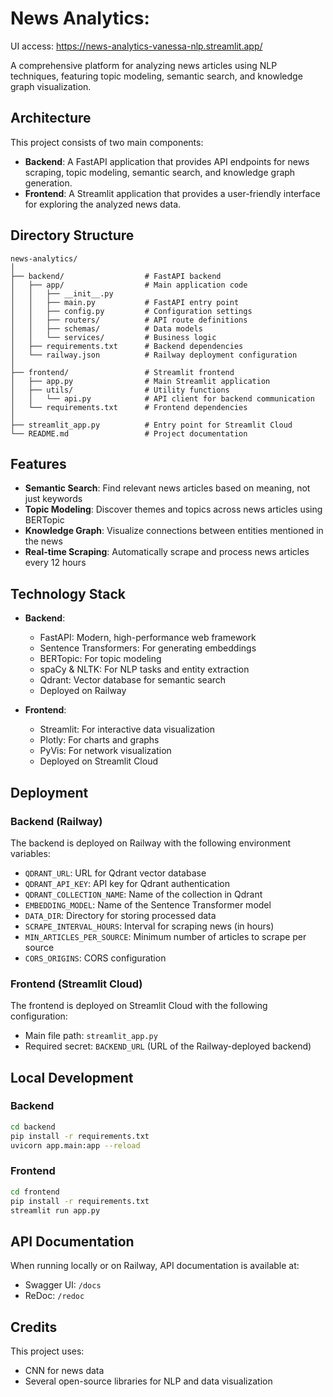 

# News Analytics: 
UI access: https://news-analytics-vanessa-nlp.streamlit.app/

A comprehensive platform for analyzing news articles using NLP techniques, featuring topic modeling, semantic search, and knowledge graph visualization.

## Architecture

This project consists of two main components:

- **Backend**: A FastAPI application that provides API endpoints for news scraping, topic modeling, semantic search, and knowledge graph generation.
- **Frontend**: A Streamlit application that provides a user-friendly interface for exploring the analyzed news data.

## Directory Structure

```
news-analytics/
│
├── backend/                  # FastAPI backend
│   ├── app/                  # Main application code
│   │   ├── __init__.py
│   │   ├── main.py           # FastAPI entry point
│   │   ├── config.py         # Configuration settings
│   │   ├── routers/          # API route definitions
│   │   ├── schemas/          # Data models
│   │   └── services/         # Business logic
│   ├── requirements.txt      # Backend dependencies
│   └── railway.json          # Railway deployment configuration
│
├── frontend/                 # Streamlit frontend
│   ├── app.py                # Main Streamlit application
│   ├── utils/                # Utility functions
│   │   └── api.py            # API client for backend communication
│   └── requirements.txt      # Frontend dependencies
│
├── streamlit_app.py          # Entry point for Streamlit Cloud
└── README.md                 # Project documentation
```

## Features

- **Semantic Search**: Find relevant news articles based on meaning, not just keywords
- **Topic Modeling**: Discover themes and topics across news articles using BERTopic
- **Knowledge Graph**: Visualize connections between entities mentioned in the news
- **Real-time Scraping**: Automatically scrape and process news articles every 12 hours

## Technology Stack

- **Backend**:
  - FastAPI: Modern, high-performance web framework
  - Sentence Transformers: For generating embeddings
  - BERTopic: For topic modeling
  - spaCy & NLTK: For NLP tasks and entity extraction
  - Qdrant: Vector database for semantic search
  - Deployed on Railway

- **Frontend**:
  - Streamlit: For interactive data visualization
  - Plotly: For charts and graphs
  - PyVis: For network visualization
  - Deployed on Streamlit Cloud

## Deployment

### Backend (Railway)

The backend is deployed on Railway with the following environment variables:

- `QDRANT_URL`: URL for Qdrant vector database
- `QDRANT_API_KEY`: API key for Qdrant authentication
- `QDRANT_COLLECTION_NAME`: Name of the collection in Qdrant
- `EMBEDDING_MODEL`: Name of the Sentence Transformer model
- `DATA_DIR`: Directory for storing processed data
- `SCRAPE_INTERVAL_HOURS`: Interval for scraping news (in hours)
- `MIN_ARTICLES_PER_SOURCE`: Minimum number of articles to scrape per source
- `CORS_ORIGINS`: CORS configuration

### Frontend (Streamlit Cloud)

The frontend is deployed on Streamlit Cloud with the following configuration:

- Main file path: `streamlit_app.py`
- Required secret: `BACKEND_URL` (URL of the Railway-deployed backend)

## Local Development

### Backend

```bash
cd backend
pip install -r requirements.txt
uvicorn app.main:app --reload
```

### Frontend

```bash
cd frontend
pip install -r requirements.txt
streamlit run app.py
```

## API Documentation

When running locally or on Railway, API documentation is available at:

- Swagger UI: `/docs`
- ReDoc: `/redoc`

## Credits

This project uses:
- CNN for news data
- Several open-source libraries for NLP and data visualization
